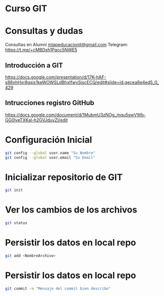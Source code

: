 # Curso GIT

# Consultas y dudas

Consultas en Alumni
mlapeducacionit@gmail.com
Telegram: https://t.me/+cMBDxh1Pqcc5NWE5

## Introducción a GIT
https://docs.google.com/presentation/d/17K-hAF-s88vhHxr8gsix1keWOWSLdBhxIfwySiscECQ/edit#slide=id.gecea8e4ed5_0_429

## Intrucciones registro GitHub
https://docs.google.com/document/d/1MubmU3zNOg_mqu5swVWb-GG0lyeTXKal-h2GVJduvZI/edit

# Configuración Inicial

```sh
git config --global user.name "Su Nombre"
git config --global user.email "Su Email"
```

# Inicializar repositorio de GIT

```sh
git init
```


# Ver los cambios de los archivos

```sh
git status
```

# Persistir los datos en local repo

```sh
git add <NombreArchivo>
```

# Persistir los datos en local repo

```sh
git commit -m "Mensaje del commit bien describo"
```